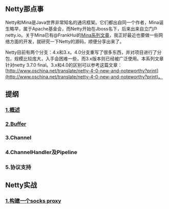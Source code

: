 Netty那点事
-----

Netty和Mina是Java世界非常知名的通讯框架。它们都出自同一个作者，Mina诞生略早，属于Apache基金会，而Netty开始在Jboss名下，后来出来自立门户netty.io。关于Mina已有@FrankHui的[Mina系列文章](http://my.oschina.net/ielts0909/blog/92716)，我正好最近也要做一些网络方面的开发，就研究一下Netty的源码，顺便分享出来了。

Netty目前有两个分支：4.x和3.x。4.0分支重写了很多东西，并对项目进行了分包，规模比较庞大，入手会困难一些，而3.x版本则已经被广泛使用。本系列文章针对netty 3.7.0 final。3.x和4.0的区别可以参考这篇文章：[http://www.oschina.net/translate/netty-4-0-new-and-noteworthy?print](http://www.oschina.net/translate/netty-4-0-new-and-noteworthy?print)。

## 提纲

### [1.概述](https://github.com/code4craft/netty-learning/blob/master/ch1-overview.md)
### [2.Buffer](https://github.com/code4craft/netty-learning/blob/master/ch2-buffer.md)
### 3.Channel
### 4.ChannelHandler及Pipeline
### 5.协议支持

## Netty实战

### [1.构建一个socks proxy](https://github.com/code4craft/netty-learning/blob/master/socks-proxy-by-netty.md)